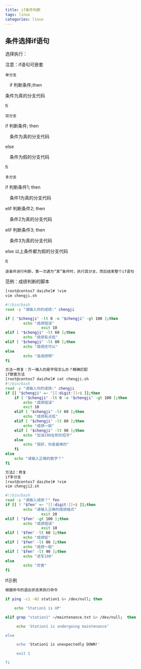```yaml
---
title: if条件判断
tags: linux
categories: linux
---
```

## 条件选择if语句

选择执行：

注意：if语句可嵌套

`单分支 `

&ensp;&ensp;if 判断条件;then 

条件为真的分支代码 

fi 

`双分支 `

if 判断条件; then 

&ensp;&ensp;条件为真的分支代码 

else 

&ensp;&ensp;条件为假的分支代码

fi

`多分支`

if 判断条件1; then 

&ensp;&ensp;条件1为真的分支代码 

elif 判断条件2; then 

&ensp;&ensp;条件2为真的分支代码 

elif 判断条件3; then 

&ensp;&ensp;条件3为真的分支代码 

else 以上条件都为假的分支代码 

fi 

`逐条件进行判断，第一次遇为“真”条件时，执行其分支，而后结束整个if语句`

范例：成绩判断的脚本
```bash
[root@centos7 daizhe]# !vim
vim chengji.sh

#!/bin/bash
read -p "请输入你的成绩:" chengji

if [ "$chengji" -lt 0 -o "$chengji" -gt 100 ];then
        echo "成绩错误"
                exit 10
elif [ "$chengji" -lt 60 ];then
        echo "成绩有点低"
elif [ "$chengji" -lt 80 ];then
        echo "成绩还可以"
else
        echo "高成绩啊"
fi

方法一修复：万一输入的是字母怎么办？精确匹配
if嵌套方法
[root@centos7 daizhe]# cat chengji.sh 
#!/bin/bash
read -p "请输入你的成绩:" chengji
if [[ "$chengji" =~ ^[[:digit:]]+$ ]];then
	if [ "$chengji" -lt 0 -o "$chengji" -gt 100 ];then 
		echo "成绩错误"
		exit 10
	elif [ "$chengji" -lt 60 ];then
		echo "成绩有点低"
	elif [ "$chengji" -lt 80 ];then
		echo "成绩一般"
 	elif [ "$chengji" -lt 90 ];then
		echo "加油100在和你招手"
	else
		echo "很好，你是最棒的"
	fi
else
	echo "请输入正确的数字？"
fi

方法2：修复
if多分支
[root@centos7 daizhe]# !vim
vim chengji2.sh

#!/bin/bash
read -p "请输入成绩？" fen
if [[ ! "$fen" =~ ^[[:digit:]]+$ ]];then
        echo "请输入正确的成绩格式"
                exit 20
elif [ "$fen" -gt 100 ];then
        echo "成绩错误"
                exit 10
elif [ "$fen" -lt 60 ];then
        echo "成绩低"
elif [ "$fen" -lt 80 ];then
        echo "成绩一般"
elif [ "$fen" -lt 90 ];then
        echo "进军100"
else
        echo "厉害"
fi

```

If示例
```bash
根据命令的退出状态来执行命令 

if ping -c1 -W2 station1 &> /dev/null; then 

    echo 'Station1 is UP'  

elif grep "station1" ~/maintenance.txt &> /dev/null;  then 

     echo 'Station1 is undergoing maintenance‘ 

else 

     echo 'Station1 is unexpectedly DOWN!' 

     exit 1 

fi
```

